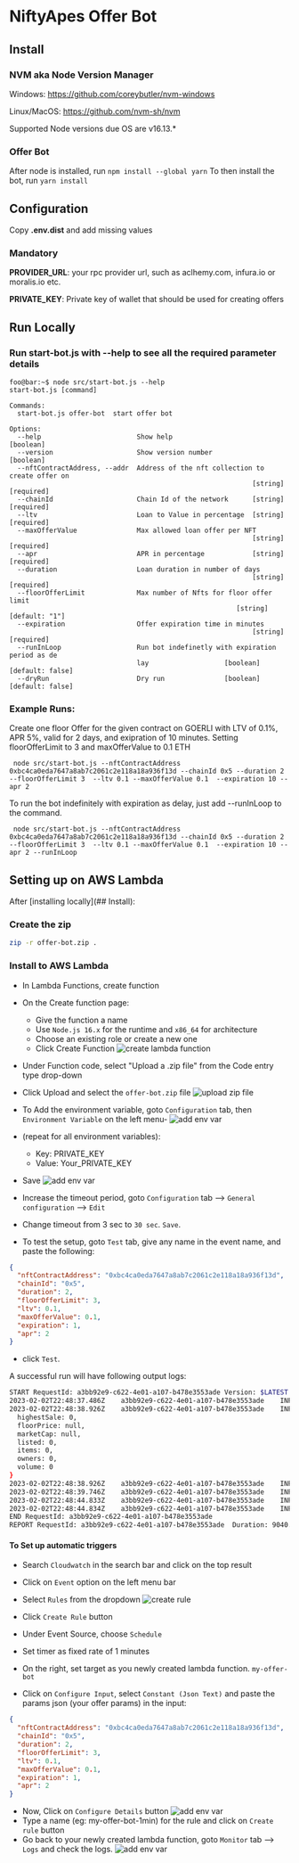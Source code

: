 # NiftyApes Offer Bot

## Install
### NVM aka Node Version Manager
Windows: https://github.com/coreybutler/nvm-windows

Linux/MacOS: https://github.com/nvm-sh/nvm

Supported Node versions due OS are v16.13.*
### Offer Bot
After node is installed, run `npm install --global yarn`
To then install the bot, run `yarn install`
## Configuration
Copy **.env.dist** and add missing values

### Mandatory

**PROVIDER_URL**: your rpc provider url, such as aclhemy.com, infura.io or moralis.io etc.

**PRIVATE_KEY**: Private key of wallet that should be used for creating offers

## Run Locally
### Run start-bot.js with --help to see all the required parameter details
```console
foo@bar:~$ node src/start-bot.js --help
start-bot.js [command]

Commands:
  start-bot.js offer-bot  start offer bot

Options:
  --help                        Show help                              [boolean]
  --version                     Show version number                    [boolean]
  --nftContractAddress, --addr  Address of the nft collection to create offer on
                                                             [string] [required]
  --chainId                     Chain Id of the network      [string] [required]
  --ltv                         Loan to Value in percentage  [string] [required]
  --maxOfferValue               Max allowed loan offer per NFT
                                                             [string] [required]
  --apr                         APR in percentage            [string] [required]
  --duration                    Loan duration in number of days
                                                             [string] [required]
  --floorOfferLimit             Max number of Nfts for floor offer limit
                                                         [string] [default: "1"]
  --expiration                  Offer expiration time in minutes
                                                             [string] [required]
  --runInLoop                   Run bot indefinetly with expiration period as de
                                lay                   [boolean] [default: false]
  --dryRun                      Dry run               [boolean] [default: false]
```

### Example Runs: 
Create one floor Offer for the given contract on GOERLI with LTV of 0.1%, APR 5%, valid for 2 days, and exipration of 10 minutes. Setting floorOfferLimit to 3 and maxOfferValue to 0.1 ETH
```shell
 node src/start-bot.js --nftContractAddress 0xbc4ca0eda7647a8ab7c2061c2e118a18a936f13d --chainId 0x5 --duration 2 --floorOfferLimit 3  --ltv 0.1 --maxOfferValue 0.1  --expiration 10 --apr 2
```

To run the bot indefinitely with expiration as delay, just add --runInLoop to the command.
```shell
 node src/start-bot.js --nftContractAddress 0xbc4ca0eda7647a8ab7c2061c2e118a18a936f13d --chainId 0x5 --duration 2 --floorOfferLimit 3  --ltv 0.1 --maxOfferValue 0.1  --expiration 10 --apr 2 --runInLoop
```


## Setting up on AWS Lambda
After [installing locally](## Install):

### Create the zip

```bash
zip -r offer-bot.zip .
```

### Install to AWS Lambda

- In Lambda Functions, create function
- On the Create function page:
  - Give the function a name
  - Use `Node.js 16.x` for the runtime and `x86_64` for architecture
  - Choose an existing role or create a new one
  - Click Create Function
![create lambda function](./img/1.png)

- Under Function code, select "Upload a .zip file" from the Code entry type drop-down
- Click Upload and select the `offer-bot.zip` file
![upload zip file](./img/2.png)

- To Add the environment variable, goto `Configuration` tab, then `Environment Variable` on the left menu-
![add env var](./img/3.png)

- (repeat for all environment variables):
  - Key: PRIVATE_KEY
  - Value: Your_PRIVATE_KEY
- Save
![add env var](./img/5.png)

- Increase the timeout period, goto `Configuration` tab --> `General configuration` --> `Edit`
- Change timeout from 3 sec to `30 sec`. `Save`.

- To test the setup, goto `Test` tab, give any name in the event name, and paste the following:
```json
{
  "nftContractAddress": "0xbc4ca0eda7647a8ab7c2061c2e118a18a936f13d",
  "chainId": "0x5",
  "duration": 2,
  "floorOfferLimit": 3,
  "ltv": 0.1,
  "maxOfferValue": 0.1,
  "expiration": 1,
  "apr": 2
}
```
 - click `Test`.

A successful run will have following output logs:
```bash
START RequestId: a3bb92e9-c622-4e01-a107-b478e3553ade Version: $LATEST
2023-02-02T22:48:37.486Z	a3bb92e9-c622-4e01-a107-b478e3553ade	INFO	2023-02-02T22:48:37.485Z requesting rarible for floorPrice..
2023-02-02T22:48:38.926Z	a3bb92e9-c622-4e01-a107-b478e3553ade	INFO	{
  highestSale: 0,
  floorPrice: null,
  marketCap: null,
  listed: 0,
  items: 0,
  owners: 0,
  volume: 0
}
2023-02-02T22:48:38.926Z	a3bb92e9-c622-4e01-a107-b478e3553ade	INFO	2023-02-02T22:48:38.926Z starting offer creation..
2023-02-02T22:48:39.746Z	a3bb92e9-c622-4e01-a107-b478e3553ade	INFO	2023-02-02T22:48:39.746Z requesting NiftyApes API to save the created offer...
2023-02-02T22:48:44.833Z	a3bb92e9-c622-4e01-a107-b478e3553ade	INFO	2023-02-02T22:48:44.833Z save offer request completed.
2023-02-02T22:48:44.834Z	a3bb92e9-c622-4e01-a107-b478e3553ade	INFO	2023-02-02T22:48:44.833Z new offer created. { offerValue: '0.000000000000000000' }
END RequestId: a3bb92e9-c622-4e01-a107-b478e3553ade
REPORT RequestId: a3bb92e9-c622-4e01-a107-b478e3553ade	Duration: 9040.03 ms	Billed Duration: 9041 ms	Memory Size: 128 MB	Max Memory Used: 100 MB	Init Duration: 586.74 m
```


#### To Set up automatic triggers

- Search `Cloudwatch` in the search bar and click on the top result
- Click on `Event` option on the left menu bar
- Select `Rules` from the dropdown
![create rule](./img/6.png)

- Click `Create Rule` button
- Under Event Source, choose `Schedule`
- Set timer as fixed rate of 1 minutes
- On the right, set target as you newly created lambda function. `my-offer-bot`
- Click on `Configure Input`, select `Constant (Json Text)` and paste the params json (your offer params) in the input:
```json
{
  "nftContractAddress": "0xbc4ca0eda7647a8ab7c2061c2e118a18a936f13d",
  "chainId": "0x5",
  "duration": 2,
  "floorOfferLimit": 3,
  "ltv": 0.1,
  "maxOfferValue": 0.1,
  "expiration": 1,
  "apr": 2
}
```
- Now, Click on `Configure Details` button
![add env var](./img/7.png)
- Type a name (eg: my-offer-bot-1min) for the rule and click on `Create rule` button
- Go back to your newly created lambda function, goto `Monitor` tab --> `Logs` and check the logs.
![add env var](./img/8.png)